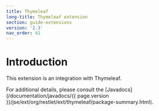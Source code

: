 ```yaml
---
title: Thymeleaf
long-title: Thymeleaf extension
section: guide-extensions
version: '2.3'
nav_order: 41
---
```

# Introduction

This extension is an integration with Thymeleaf.

For additional details, please consult the
[Javadocs](/documentation/javadocs/{{ page.version }}/jse/ext/org/restlet/ext/thymeleaf/package-summary.html).
